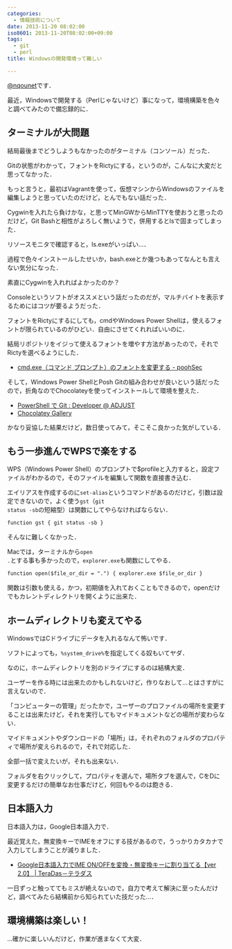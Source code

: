 ```yaml
---
categories:
  - 情報技術について
date: 2013-11-20 08:02:00
iso8601: 2013-11-20T08:02:00+09:00
tags:
  - git
  - perl
title: Windowsの開発環境って難しい

---
```


<a href="https://twitter.com/nqounet">@nqounet</a>です．

最近，Windowsで開発する（Perlじゃないけど）事になって，環境構築を色々と調べてみたので備忘録的に．

<h2>ターミナルが大問題</h2>
結局最後までどうしようもなかったのがターミナル（コンソール）だった．

Gitの状態がわかって，フォントをRictyにする，というのが，こんなに大変だと思ってなかった．

もっと言うと，最初はVagrantを使って，仮想マシンからWindowsのファイルを編集しようと思っていたのだけど，とんでもない話だった．

Cygwinを入れたら負けかな，と思ってMinGWからMinTTYを使おうと思ったのだけど，Git Bashと相性がよろしく無いようで，併用するとlsで固まってしまった．

リソースモニタで確認すると，ls.exeがいっぱい…．

過程で色々インストールしたせいか，bash.exeとか幾つもあってなんとも言えない気分になった．

素直にCygwinを入れればよかったのか？

Consoleというソフトがオススメという話だったのだが，マルチバイトを表示するためにはコツが要るようだった．

フォントをRictyにするにしても，cmdやWindows Power Shellは，使えるフォントが限られているのがひどい．自由にさせてくれればいいのに．

結局リポジトリをイジって使えるフォントを増やす方法があったので，それでRictyを選べるようにした．
<ul>
	<li><a href="http://pooh.gr.jp/?p=229">cmd.exe（コマンド プロンプト）のフォントを変更する - poohSec</a></li>
</ul>
そして，Windows Power ShellとPosh Gitの組み合わせが良いという話だったので，折角なのでChocolateyを使ってインストールして環境を整えた．
<ul>
	<li><a href="http://devadjust.exblog.jp/17296786/">PowerShell で Git : Developer @ ADJUST</a></li>
	<li><a href="http://chocolatey.org/">Chocolatey Gallery</a></li>
</ul>
かなり妥協した結果だけど，数日使ってみて，そこそこ良かった気がしている．
<h2>もう一歩進んでWPSで楽をする</h2>
WPS（Windows Power Shell）のプロンプトで$profileと入力すると，設定ファイルがわかるので，そのファイルを編集して関数を直接書き込む．

エイリアスを作成するのに<code>set-alias</code>というコマンドがあるのだけど，引数は設定できないので，よく使う<code>gst</code>（<code>git status -sb</code>の短縮型）は関数にしてやらなければならない．
```default
function gst { git status -sb }
```
そんなに難しくなかった．

Macでは，ターミナルから<code>open .</code>とする事も多かったので，<code>explorer.exe</code>も関数にしてやる．
```default
function open($file_or_dir = ".") { explorer.exe $file_or_dir }
```
関数は引数も使える，かつ，初期値を入れておくこともできるので，openだけでもカレントディレクトリを開くように出来た．
<h2>ホームディレクトリも変えてやる</h2>
WindowsではCドライブにデータを入れるなんて怖いです．

ソフトによっても，<code>%system_drive%</code>を指定してくる奴もいてヤダ．

なのに，ホームディレクトリを別のドライブにするのは結構大変．

ユーザーを作る時には出来たのかもしれないけど，作りなおして…とはさすがに言えないので．

「コンピューターの管理」だったかで，ユーザーのプロファイルの場所を変更することは出来たけど，それを実行してもマイドキュメントなどの場所が変わらない．

マイドキュメントやダウンロードの「場所」は，それぞれのフォルダのプロパティで場所が変えられるので，それで対応した．

全部一括で変えたいが，それも出来ない．

フォルダを右クリックして，プロパティを選んで，場所タブを選んで，CをDに変更するだけの簡単なお仕事だけど，何回もやるのは飽きる．
<h2>日本語入力</h2>
日本語入力は，Google日本語入力で．

最近覚えた，無変換キーでIMEをオフにする技があるので，うっかりカタカナで入力してしまうことが減りました．
<ul>
	<li><a href="http://www.teradas.net/archives/2927/">Google日本語入力でIME ON/OFFを変換・無変換キーに割り当てる【ver 2.0】 | TeraDas－テラダス</a></li>
</ul>
一日ずっと触っててもミスが絶えないので，自力で考えて解決に至ったんだけど，調べてみたら結構前から知られていた技だった…．
<h2>環境構築は楽しい！</h2>
…確かに楽しいんだけど，作業が進まなくて大変．    	